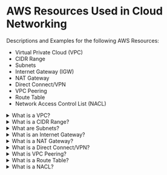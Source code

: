 # AWS Resources Used in Cloud Networking

Descriptions and Examples for the following AWS Resources:

- Virtual Private Cloud (VPC)
- CIDR Range
- Subnets
- Internet Gateway (IGW)
- NAT Gateway
- Direct Connect/VPN
- VPC Peering
- Route Table
- Network Access Control List (NACL)



<details><summary>What is a VPC?</summary><p>

### Here's a short list of areas in your career where good whiteboarding skills are really helpful:
![VPC](images/vpc-icon.svg)
- Virtual Private Cloud
- Create a virtual networking environment
- Isolated section of your AWS services - keeps your stuff contained

It’s customisable:
- Private and public access (depending on what you’re architecting)
- IP ranges
- Security controls - NACL
- Connect to on premises infra via VPN/Direct connect - hybrid cloud
- Route Table
- Connect it to the internet or on premises infra
- NAT gateway - bastion/jumpbox
- VPC Peering (no transitive peering, you have to be explicit)

Your VPC sits inside a Region. Subnets sit inside a VPC.

NOTE: Your free AWS account comes with a default VPC and we’re going to create a custom VPC.

</p></details>


<details><summary>What is a CIDR Range?</summary><p>

Pending Input

</p></details>

<details><summary>What are Subnets?</summary><p>

Pending Input

</p></details>

<details><summary>What is an Internet Gateway?</summary><p>

![IGW](images/igw-icon.svg)


Pending Input

</p></details>

<details><summary>What is a NAT Gateway?</summary><p>

![NAT](images/nat-icon.svg)

Pending Input

</p></details>

<details><summary>What is a Direct Connect/VPN?</summary><p>

![DirectConnect](images/direct-connect-icon.svg)

Pending Input

</p></details>

<details><summary>What is VPC Peering?</summary><p>

![Peering](images/vpc-peering-icon.svg)

Pending Input

</p></details>

<details><summary>What is a Route Table?</summary><p>

![Router](images/router-icon.svg)

Pending Input

</p></details>

<details><summary>What is a NACL?</summary><p>

![NACL](images/nacl-icon.svg)

Pending Input

</p></details>




